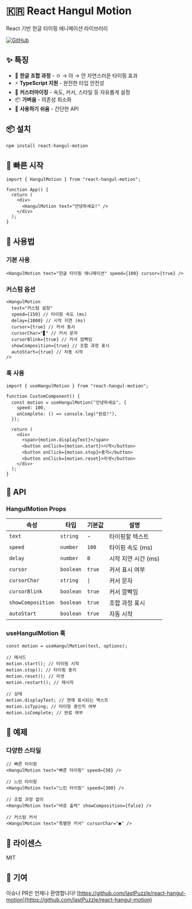 # 🇰🇷 React Hangul Motion

React 기반 한글 타이핑 애니메이션 라이브러리

[![GitHub](https://img.shields.io/badge/GitHub-react--hangul--motion-blue?style=flat&logo=github)](https://github.com/lastPuzzle/react-hangul-motion)

## ✨ 특징

- 🎯 **한글 조합 과정** - ㅇ → 아 → 안 자연스러운 타이핑 효과
- ⚡ **TypeScript 지원** - 완전한 타입 안전성
- 🎨 **커스터마이징** - 속도, 커서, 스타일 등 자유롭게 설정
- 📦 **가벼움** - 의존성 최소화
- 🔧 **사용하기 쉬움** - 간단한 API

## 📦 설치

```bash
npm install react-hangul-motion
```

## 🚀 빠른 시작

```tsx
import { HangulMotion } from "react-hangul-motion";

function App() {
  return (
    <div>
      <HangulMotion text="안녕하세요!" />
    </div>
  );
}
```

## 📖 사용법

### 기본 사용

```tsx
<HangulMotion text="한글 타이핑 애니메이션" speed={100} cursor={true} />
```

### 커스텀 옵션

```tsx
<HangulMotion
  text="커스텀 설정"
  speed={150} // 타이핑 속도 (ms)
  delay={1000} // 시작 지연 (ms)
  cursor={true} // 커서 표시
  cursorChar="▋" // 커서 문자
  cursorBlink={true} // 커서 깜빡임
  showComposition={true} // 조합 과정 표시
  autoStart={true} // 자동 시작
/>
```

### 훅 사용

```tsx
import { useHangulMotion } from "react-hangul-motion";

function CustomComponent() {
  const motion = useHangulMotion("안녕하세요", {
    speed: 100,
    onComplete: () => console.log("완료!"),
  });

  return (
    <div>
      <span>{motion.displayText}</span>
      <button onClick={motion.start}>시작</button>
      <button onClick={motion.stop}>중지</button>
      <button onClick={motion.reset}>리셋</button>
    </div>
  );
}
```

## 📝 API

### HangulMotion Props

| 속성              | 타입      | 기본값 | 설명                |
| ----------------- | --------- | ------ | ------------------- |
| `text`            | `string`  | -      | 타이핑할 텍스트     |
| `speed`           | `number`  | `100`  | 타이핑 속도 (ms)    |
| `delay`           | `number`  | `0`    | 시작 지연 시간 (ms) |
| `cursor`          | `boolean` | `true` | 커서 표시 여부      |
| `cursorChar`      | `string`  | `\|`   | 커서 문자           |
| `cursorBlink`     | `boolean` | `true` | 커서 깜빡임         |
| `showComposition` | `boolean` | `true` | 조합 과정 표시      |
| `autoStart`       | `boolean` | `true` | 자동 시작           |

### useHangulMotion 훅

```tsx
const motion = useHangulMotion(text, options);

// 메서드
motion.start(); // 타이핑 시작
motion.stop(); // 타이핑 중지
motion.reset(); // 리셋
motion.restart(); // 재시작

// 상태
motion.displayText; // 현재 표시되는 텍스트
motion.isTyping; // 타이핑 중인지 여부
motion.isComplete; // 완료 여부
```

## 🎨 예제

### 다양한 스타일

```tsx
// 빠른 타이핑
<HangulMotion text="빠른 타이핑" speed={50} />

// 느린 타이핑
<HangulMotion text="느린 타이핑" speed={300} />

// 조합 과정 없이
<HangulMotion text="바로 출력" showComposition={false} />

// 커스텀 커서
<HangulMotion text="특별한 커서" cursorChar="●" />
```

## 📄 라이센스

MIT

## 🤝 기여

이슈나 PR은 언제나 환영합니다!
[https://github.com/lastPuzzle/react-hangul-motion](https://github.com/lastPuzzle/react-hangul-motion)
